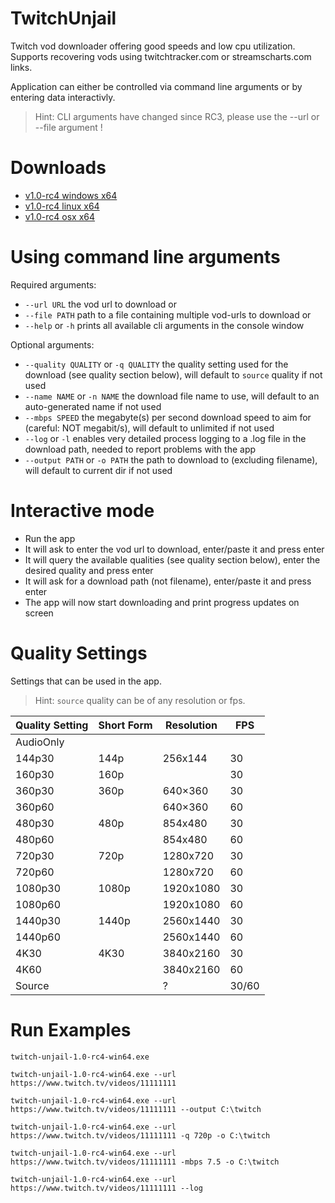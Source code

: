 # TwitchUnjail
Twitch vod downloader offering good speeds and low cpu utilization. Supports recovering vods using twitchtracker.com or streamscharts.com links.

Application can either be controlled via command line arguments or by entering data interactivly.

> Hint: CLI arguments have changed since RC3, please use the --url or --file argument !

# Downloads

- [v1.0-rc4 windows x64](https://github.com/swent/twitch-unjail/releases/download/v1.0-rc4/twitch-unjail-1.0-rc4-win64.exe)
- [v1.0-rc4 linux x64](https://github.com/swent/twitch-unjail/releases/download/v1.0-rc4/twitch-unjail-1.0-rc4-linux64)
- [v1.0-rc4 osx x64](https://github.com/swent/twitch-unjail/releases/download/v1.0-rc4/twitch-unjail-1.0-rc4-osx64)

# Using command line arguments

Required arguments:
- `--url URL` the vod url to download
or
- `--file PATH` path to a file containing multiple vod-urls to download
or
- `--help` or `-h` prints all available cli arguments in the console window

Optional arguments:
- `--quality QUALITY` or `-q QUALITY` the quality setting used for the download (see quality section below), will default to `source` quality if not used
- `--name NAME` or `-n NAME` the download file name to use, will default to an auto-generated name if not used
- `--mbps SPEED` the megabyte(s) per second download speed to aim for (careful: NOT megabit/s), will default to unlimited if not used
- `--log` or `-l` enables very detailed process logging to a .log file in the download path, needed to report problems with the app
- `--output PATH` or `-o PATH` the path to download to (excluding filename), will default to current dir if not used

# Interactive mode

- Run the app
- It will ask to enter the vod url to download, enter/paste it and press enter
- It will query the available qualities (see quality section below), enter the desired quality and press enter
- It will ask for a download path (not filename), enter/paste it and press enter
- The app will now start downloading and print progress updates on screen

# Quality Settings

Settings that can be used in the app.
> Hint: `source` quality can be of any resolution or fps.

| Quality Setting | Short Form | Resolution | FPS   |
|-----------------|------------|------------|-------|
| AudioOnly       |            |            |       |
| 144p30          | 144p       | 256x144    | 30    |
| 160p30          | 160p       |            | 30    |
| 360p30          | 360p       | 640×360    | 30    |
| 360p60          |            | 640×360    | 60    |
| 480p30          | 480p       | 854x480    | 30    |
| 480p60          |            | 854x480    | 60    |
| 720p30          | 720p       | 1280x720   | 30    |
| 720p60          |            | 1280x720   | 60    |
| 1080p30         | 1080p      | 1920x1080  | 30    |
| 1080p60         |            | 1920x1080  | 60    |
| 1440p30         | 1440p      | 2560x1440  | 30    |
| 1440p60         |            | 2560x1440  | 60    |
| 4K30            | 4K30       | 3840x2160  | 30    |
| 4K60            |            | 3840x2160  | 60    |
| Source          |            | ?          | 30/60 |

# Run Examples

`twitch-unjail-1.0-rc4-win64.exe`

`twitch-unjail-1.0-rc4-win64.exe --url https://www.twitch.tv/videos/11111111`

`twitch-unjail-1.0-rc4-win64.exe --url https://www.twitch.tv/videos/11111111 --output C:\twitch`

`twitch-unjail-1.0-rc4-win64.exe --url https://www.twitch.tv/videos/11111111 -q 720p -o C:\twitch`

`twitch-unjail-1.0-rc4-win64.exe --url https://www.twitch.tv/videos/11111111 -mbps 7.5 -o C:\twitch`

`twitch-unjail-1.0-rc4-win64.exe --url https://www.twitch.tv/videos/11111111 --log`
